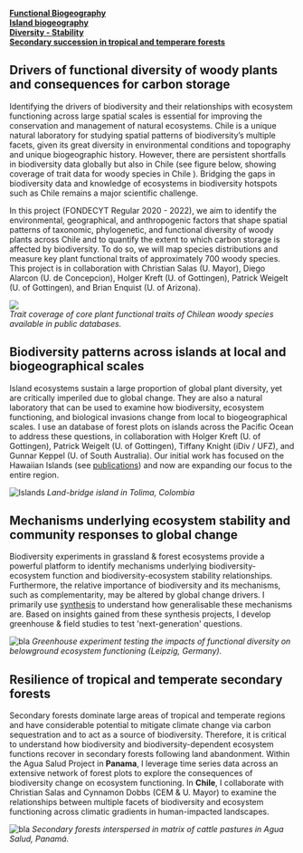 
[**Functional Biogeography**](#drivers-of-functional-diversity-of-woody-plants-and-consequences-for-carbon-storage)  
[**Island biogeography**](#biodiversity-patterns-across-islands-at-local-and-biogeographical-scales)  
[**Diversity - Stability**](#mechanisms-underlying-ecosystem-stability-and-community-responses-to-global-change)  
[**Secondary succession in tropical and temperare forests**](#resilience-of-tropical-and-temperate-secondary-forests)  



## Drivers of functional diversity of woody plants and consequences for carbon storage

Identifying the drivers of biodiversity and their relationships with ecosystem functioning across large spatial scales is essential for improving the conservation and management of natural ecosystems. Chile is a unique natural laboratory for studying spatial patterns of biodiversity’s multiple facets, given its great diversity in environmental conditions and topography and unique biogeographic history. However, there are persistent shortfalls in biodiversity data globally but also in Chile (see figure below, showing coverage of trait data for woody species in Chile ). Bridging the gaps in biodiversity data and knowledge of ecosystems in biodiversity hotspots such as Chile remains a major scientific challenge.

In this project (FONDECYT Regular 2020 - 2022), we aim to identify the environmental, geographical, and anthropogenic factors that shape spatial patterns of taxonomic, phylogenetic, and functional diversity of woody plants across Chile and to quantify the extent to which carbon storage is affected by biodiversity. To do so, we will map species distributions and measure key plant functional traits of approximately 700 woody species. This project is in collaboration with Christian Salas (U. Mayor), Diego Alarcon (U. de Concepcion), Holger Kreft (U. of Gottingen), Patrick Weigelt (U. of Gottingen), and Brian Enquist (U. of Arizona).  

![](/images/TRY_BIEN_opentraitcoverage.png)  
_Trait coverage of core plant functional traits of Chilean woody species available in public databases._  

## Biodiversity patterns across islands at local and biogeographical scales  

Island ecosystems sustain a large proportion of global plant diversity, yet are critically imperiled due to global change. They are also a natural laboratory that can be used to examine how biodiversity, ecosystem functioning, and biological invasions change from local to biogeographical scales. I use an database of forest plots on islands across the Pacific Ocean to address these questions, in collaboration with Holger Kreft (U. of Gottingen), Patrick Weigelt (U. of Gottingen), Tiffany Knight (iDiv / UFZ), and Gunnar Keppel (U. of South Australia). Our initial work has focused on the Hawaiian Islands (see [publications](/publications)) and now are expanding our focus to the entire region.   

![Islands](/images/islands.png)
_Land-bridge island in Tolima, Colombia_

## Mechanisms underlying ecosystem stability and community responses to global change   

Biodiversity experiments in grassland & forest ecosystems provide a powerful platform to identify mechanisms underlying biodiversity-ecosystem function and biodiversity-ecosystem stability relationships. Furthermore, the relative importance of biodiversity and its mechanisms, such as complementarity, may be altered by global change drivers. I primarily use [synthesis](https://natureecoevocommunity.nature.com/users/173594-dylan-craven/posts/37387-synthesizing-people-and-data-to-understand-the-multiple-drivers-of-ecosystem-stability) to understand how generalisable these mechanisms are. Based on insights gained from these synthesis projects, I develop greenhouse & field studies to test 'next-generation' questions.

![bla](/images/experiment.png)
_Greenhouse experiment testing the impacts of functional diversity on belowground ecosystem functioning (Leipzig, Germany)._

## Resilience of tropical and temperate secondary forests  

Secondary forests dominate large areas of tropical and temperate regions and have considerable potential to mitigate climate change via carbon sequestration and to act as a source of biodiversity. Therefore, it is critical to understand how biodiversity and biodiversity-dependent ecosystem functions recover in secondary forests following land abandonment. Within the Agua Salud Project in **Panama**, I leverage time series data across an extensive network of forest plots to explore the consequences of biodiversity change on ecosystem functioning. In **Chile**, I collaborate with Christian Salas and Cynnamon Dobbs (CEM & U. Mayor) to examine the relationships between multiple facets of biodiversity and ecosystem functioning across climatic gradients in human-impacted landscapes.

![bla](/images/aguasalud.png)
_Secondary forests interspersed in matrix of cattle pastures in Agua Salud, Panamá._